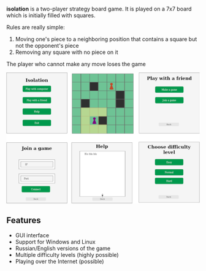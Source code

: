 **isolation** is a two-player strategy board game. It is played on a 7x7 board which is initially filled with squares.

Rules are really simple:
1. Moving one's piece to a neighboring position that contains a square but not the opponent's piece
2. Removing any square with no piece on it

The player who cannot make any move loses the game


![Isolation UI](https://raw.githubusercontent.com/Zamony/zamony.github.io/master/img/IsolationLayout.png)


## Features
+ GUI interface
+ Support for Windows and Linux
+ Russian/English versions of the game
+ Multiple difficulty levels (highly possible)
+ Playing over the Internet (possible)
